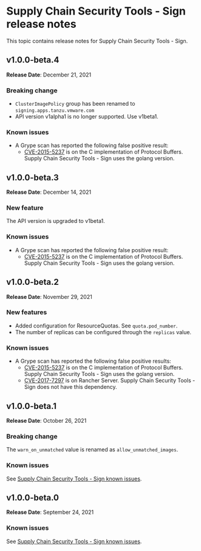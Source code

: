 # Supply Chain Security Tools - Sign release notes

This topic contains release notes for Supply Chain Security Tools - Sign.

## v1.0.0-beta.4

**Release Date**: December 21, 2021

### Breaking change

* `ClusterImagePolicy` group has been renamed to `signing.apps.tanzu.vmware.com`
*  API version v1alpha1 is no longer supported. Use v1beta1.

### Known issues

* A Grype scan has reported the following false positive result:
    * [CVE-2015-5237](https://cve.mitre.org/cgi-bin/cvename.cgi?name=CVE-2015-5237) is on the C
    implementation of Protocol Buffers. Supply Chain Security Tools - Sign uses the golang version.


## v1.0.0-beta.3

**Release Date**: December 14, 2021

### New feature

The API version is upgraded to v1beta1.

### Known issues

* A Grype scan has reported the following false positive result:
    * [CVE-2015-5237](https://cve.mitre.org/cgi-bin/cvename.cgi?name=CVE-2015-5237) is on the C
    implementation of Protocol Buffers. Supply Chain Security Tools - Sign uses the golang version.


## v1.0.0-beta.2

**Release Date**: November 29, 2021

### New features

* Added configuration for ResourceQuotas. See `quota.pod_number`.
* The number of replicas can be configured through the `replicas` value.

### Known issues

* A Grype scan has reported the following false positive results:
    * [CVE-2015-5237](https://cve.mitre.org/cgi-bin/cvename.cgi?name=CVE-2015-5237) is on the C implementation of Protocol Buffers. Supply Chain Security Tools - Sign uses the golang version.
    * [CVE-2017-7297](https://cve.mitre.org/cgi-bin/cvename.cgi?name=CVE-2017-7297) is on Rancher Server. Supply Chain Security Tools - Sign does not have this dependency.


## v1.0.0-beta.1

**Release Date**: October 26, 2021

### Breaking change

The `warn_on_unmatched` value is renamed as `allow_unmatched_images`.

### Known issues

See [Supply Chain Security Tools - Sign known issues](known_issues.md).


## v1.0.0-beta.0

**Release Date**: September 24, 2021

### Known issues

See [Supply Chain Security Tools - Sign known issues](known_issues.md).
